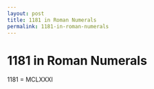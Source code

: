 ```yaml
---
layout: post
title: 1181 in Roman Numerals
permalink: 1181-in-roman-numerals
---
```


# 1181 in Roman Numerals

1181 = MCLXXXI
